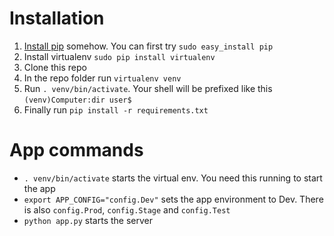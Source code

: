 # Installation

1. [Install pip](https://pip.pypa.io/en/latest/installing.html) somehow. You can first try `sudo easy_install pip`
2. Install virtualenv `sudo pip install virtualenv`
3. Clone this repo
4. In the repo folder run `virtualenv venv`
5. Run `. venv/bin/activate`. Your shell will be prefixed like this `(venv)Computer:dir user$`
6. Finally run `pip install -r requirements.txt`

# App commands

- `. venv/bin/activate` starts the virtual env. You need this running to start the app
- `export APP_CONFIG="config.Dev"` sets the app environment to Dev. There is also `config.Prod`, `config.Stage` and `config.Test`
- `python app.py` starts the server